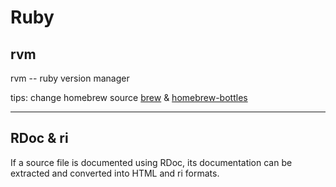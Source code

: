 # Ruby

## rvm

rvm -- ruby version manager

tips: change homebrew source [brew](https://lug.ustc.edu.cn/wiki/mirrors/help/brew.git) & [homebrew-bottles](https://lug.ustc.edu.cn/wiki/mirrors/help/homebrew-bottles)

---

## RDoc & ri

If a source file is documented using RDoc, its documentation can be extracted and converted
into HTML and ri formats.
